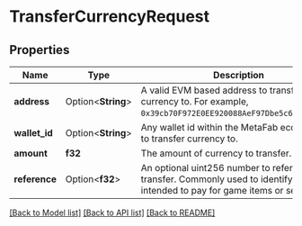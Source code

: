 # TransferCurrencyRequest

## Properties

Name | Type | Description | Notes
------------ | ------------- | ------------- | -------------
**address** | Option<**String**> | A valid EVM based address to transfer currency to. For example, `0x39cb70F972E0EE920088AeF97Dbe5c6251a9c25D`. | [optional]
**wallet_id** | Option<**String**> | Any wallet id within the MetaFab ecosystem to transfer currency to. | [optional]
**amount** | **f32** | The amount of currency to transfer. | 
**reference** | Option<**f32**> | An optional uint256 number to reference the transfer. Commonly used to identify transfers intended to pay for game items or services. | [optional]

[[Back to Model list]](../README.md#documentation-for-models) [[Back to API list]](../README.md#documentation-for-api-endpoints) [[Back to README]](../README.md)


